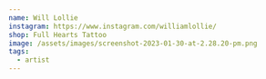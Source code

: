```yaml
---
name: Will Lollie
instagram: https://www.instagram.com/williamlollie/
shop: Full Hearts Tattoo
image: /assets/images/screenshot-2023-01-30-at-2.28.20-pm.png
tags:
  - artist
---
```

